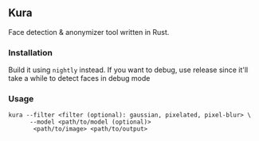 ## Kura

Face detection & anonymizer tool written in Rust.

### Installation
Build it using `nightly` instead.
If you want to debug, use release since it'll take a 
while to detect faces in debug mode

### Usage
```
kura --filter <filter (optional): gaussian, pixelated, pixel-blur> \
      --model <path/to/model (optional)> 
       <path/to/image> <path/to/output>
```
